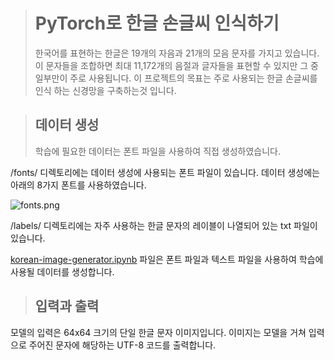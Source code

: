 >  # PyTorch로 한글 손글씨 인식하기
>
> 한국어를 표현하는 한글은 19개의 자음과 21개의 모음 문자를 가지고 있습니다. 이 문자들을 조합하면 최대 11,172개의 음절과 글자들을 표현할 수 있지만 그 중 일부만이 주로 사용됩니다. 이 프로젝트의 목표는 주로 사용되는 한글 손글씨를 인식 하는 신경망을 구축하는것 입니다.



> ## 데이터 생성
>
> 학습에 필요한 데이터는 폰트 파일을 사용하여 직접 생성하였습니다.

/fonts/ 디렉토리에는 데이터 생성에 사용되는 폰트 파일이 있습니다. 데이터 생성에는 아래의 8가지 폰트를 사용하였습니다.

![fonts.png](https://github.com/kusakina0608/Korean-Recognition/blob/master/img/fonts.png?raw=true)

/labels/ 디렉토리에는 자주 사용하는 한글 문자의 레이블이 나열되어 있는 txt 파일이 있습니다.

[korean-image-generator.ipynb](https://github.com/kusakina0608/Korean-Recognition/blob/master/tools/korean-image-generator.ipynb) 파일은 폰트 파일과 텍스트 파일을 사용하여 학습에 사용될 데이터를 생성합니다.



> ## 입력과 출력
>
> 

모델의 입력은 64x64 크기의 단일 한글 문자 이미지입니다. 이미지는 모델을 거쳐 입력으로 주어진 문자에 해당하는 UTF-8 코드를 출력합니다.